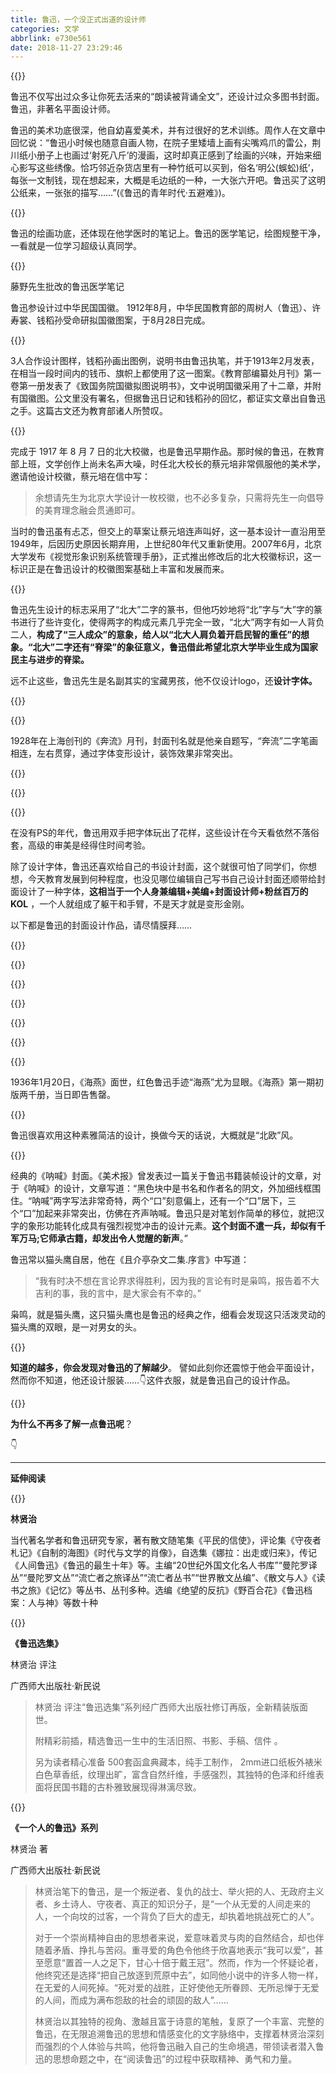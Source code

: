 ```yaml
---
title: 鲁迅，一个没正式出道的设计师
categories: 文学
abbrlink: e730e561
date: 2018-11-27 23:29:46
---
```

{{<img src="http://ian2.oss-cn-hangzhou.aliyuncs.com/2018-11-27-153028.jpg" alt="">}}

鲁迅不仅写出过众多让你死去活来的“朗读被背诵全文”，还设计过众多图书封面。鲁迅，非著名平面设计师。

鲁迅的美术功底很深，他自幼喜爱美术，并有过很好的艺术训练。周作人在文章中回忆说：“鲁迅小时候也随意自画人物，在院子里矮墙上画有尖嘴鸡爪的雷公，荆川纸小册子上也画过‘射死八斤’的漫画，这时却真正感到了绘画的兴味，开始来细心影写这些绣像。恰巧邻近杂货店里有一种竹纸可以买到，俗名‘明公(蜈蚣)纸’，每张一文制钱，现在想起来，大概是毛边纸的一种，一大张六开吧。鲁迅买了这明公纸来，一张张的描写……”(《鲁迅的青年时代·五避难》)。

{{<img src="http://ian2.oss-cn-hangzhou.aliyuncs.com/2018-11-27-153037.jpg" alt="">}}

鲁迅的绘画功底，还体现在他学医时的笔记上。鲁迅的医学笔记，绘图规整干净，一看就是一位学习超级认真同学。

{{<img src="http://ian2.oss-cn-hangzhou.aliyuncs.com/2018-11-27-153109.jpg" alt="">}}

藤野先生批改的鲁迅医学笔记

鲁迅参设计过中华民国国徽。 1912年8月，中华民国教育部的周树人（鲁迅）、许寿裳、钱稻孙受命研拟国徽图案，于8月28日完成。

{{<img src="http://ian2.oss-cn-hangzhou.aliyuncs.com/2018-11-27-153121.jpg" alt="">}}

3人合作设计图样，钱稻孙画出图例，说明书由鲁迅执笔，并于1913年2月发表，在相当一段时间内的钱币、旗帜上都使用了这一图案。《教育部编纂处月刊》第一卷第一册发表了《致国务院国徽拟图说明书》，文中说明国徽采用了十二章，并附有国徽图。公文里没有署名，但据鲁迅日记和钱稻孙的回忆，都证实文章出自鲁迅之手。这篇古文还为教育部诸人所赞叹。

{{<img src="http://ian2.oss-cn-hangzhou.aliyuncs.com/2018-11-27-153132.jpg" alt="">}}

完成于 1917 年 8 月 7 日的北大校徽，也是鲁迅早期作品。那时候的鲁迅，在教育部上班，文学创作上尚未名声大噪，时任北大校长的蔡元培非常佩服他的美术学，邀请他设计校徽，蔡元培在信中写：

> 余想请先生为北京大学设计一枚校徽，也不必多复杂，只需将先生一向倡导的美育理念融会贯通即可。

当时的鲁迅虽有忐忑，但交上的草案让蔡元培连声叫好，这一基本设计一直沿用至1949年，后因历史原因长期弃用，上世纪80年代又重新使用。2007年6月，北京大学发布《视觉形象识别系统管理手册》，正式推出修改后的北大校徽标识，这一标识正是在鲁迅设计的校徽图案基础上丰富和发展而来。

{{<img src="http://ian2.oss-cn-hangzhou.aliyuncs.com/2018-11-27-153144.jpg" alt="">}}

鲁迅先生设计的标志采用了“北大”二字的篆书，但他巧妙地将“北”字与“大”字的篆书进行了些许变化，使得两字的构成元素几乎完全一致，“北大”两字有如一人背负二人，**构成了“三人成众”的意象，给人以“北大人肩负着开启民智的重任”的想象。“北大”二字还有“脊梁”的象征意义，鲁迅借此希望北京大学毕业生成为国家民主与进步的脊梁。**

远不止这些，鲁迅先生是名副其实的宝藏男孩，他不仅设计logo，还**设计字体。**

{{<img src="http://ian2.oss-cn-hangzhou.aliyuncs.com/2018-11-27-153224.jpg" alt="">}}

{{<img src="http://ian2.oss-cn-hangzhou.aliyuncs.com/2018-11-27-153236.jpg" alt="">}}

1928年在上海创刊的《奔流》月刊，封面刊名就是他亲自题写，“奔流”二字笔画相连，左右贯穿，通过字体变形设计，装饰效果非常突出。

{{<img src="http://ian2.oss-cn-hangzhou.aliyuncs.com/2018-11-27-153246.jpg" alt="">}}

{{<img src="http://ian2.oss-cn-hangzhou.aliyuncs.com/2018-11-27-153256.jpg" alt="">}}

{{<img src="http://ian2.oss-cn-hangzhou.aliyuncs.com/2018-11-27-153305.jpg" alt="">}}

在没有PS的年代，鲁迅用双手把字体玩出了花样，这些设计在今天看依然不落俗套，高级的审美是经得住时间考验。

除了设计字体，鲁迅还喜欢给自己的书设计封面，这个就很可怕了同学们，你想想，今天教育发展到何种程度，也没见哪位编辑自己写书自己设计封面还顺带给封面设计了一种字体，**这相当于一个人身兼编辑+美编+封面设计师+粉丝百万的KOL** ，一个人就组成了躯干和手臂，不是天才就是变形金刚。

以下都是鲁迅的封面设计作品，请尽情膜拜……

{{<img src="http://ian2.oss-cn-hangzhou.aliyuncs.com/2018-11-27-153316.jpg" alt="">}}

{{<img src="http://ian2.oss-cn-hangzhou.aliyuncs.com/2018-11-27-153326.jpg" alt="">}}

{{<img src="http://ian2.oss-cn-hangzhou.aliyuncs.com/2018-11-27-153335.jpg" alt="">}}

{{<img src="http://ian2.oss-cn-hangzhou.aliyuncs.com/2018-11-27-153346.jpg" alt="">}}

{{<img src="http://ian2.oss-cn-hangzhou.aliyuncs.com/2018-11-27-153359.jpg" alt="">}}

{{<img src="http://ian2.oss-cn-hangzhou.aliyuncs.com/2018-11-27-153408.jpg" alt="">}}

{{<img src="http://ian2.oss-cn-hangzhou.aliyuncs.com/2018-11-27-153416.jpg" alt="">}}

1936年1月20日，《海燕》面世，红色鲁迅手迹“海燕”尤为显眼。《海燕》第一期初版两千册，当日即告售罄。

{{<img src="http://ian2.oss-cn-hangzhou.aliyuncs.com/2018-11-27-153429.jpg" alt="">}}

鲁迅很喜欢用这种素雅简洁的设计，换做今天的话说，大概就是“北欧”风。

{{<img src="http://ian2.oss-cn-hangzhou.aliyuncs.com/2018-11-27-153438.jpg" alt="">}}

经典的《呐喊》封面。《美术报》曾发表过一篇关于鲁迅书籍装帧设计的文章，对于《呐喊》的设计，文章写道：“黑色块中是书名和作者名的阴文，外加细线框围住。“呐喊”两字写法非常奇特，两个“口”刻意偏上，还有一个“口”居下，三个“口”加起来非常突出，仿佛在齐声呐喊。鲁迅只是对笔划作简单的移位，就把汉字的象形功能转化成具有强烈视觉冲击的设计元素。**这个封面不遣一兵，却似有千军万马;它师承古籍，却发出令人觉醒的新声**。”

鲁迅常以猫头鹰自居，他在《且介亭杂文二集.序言》中写道：

> “我有时决不想在言论界求得胜利，因为我的言论有时是枭鸣，报告着不大吉利的事，我的言中，是大家会有不幸的。”

枭鸣，就是猫头鹰，这只猫头鹰也是鲁迅的经典之作，细看会发现这只活泼灵动的猫头鹰的双眼，是一对男女的头。

{{<img src="http://ian2.oss-cn-hangzhou.aliyuncs.com/2018-11-27-153455.jpg" alt="">}}

**知道的越多，你会发现对鲁迅的了解越少**。 譬如此刻你还震惊于他会平面设计，然而你不知道，他还设计服装……👇这件衣服，就是鲁迅自己的设计作品。

{{<img src="http://ian2.oss-cn-hangzhou.aliyuncs.com/2018-11-27-153519.jpg" alt="">}}

**为什么不再多了解一点鲁迅呢**？

👇

---

**延伸阅读**

{{<img src="http://ian2.oss-cn-hangzhou.aliyuncs.com/2018-11-27-153538.jpg" alt="">}}

**林贤治**

当代著名学者和鲁迅研究专家，著有散文随笔集《平民的信使》，评论集《守夜者札记》《自制的海图》《时代与文学的肖像》，自选集《娜拉：出走或归来》，传记《人间鲁迅》《鲁迅的最生十年》等。主编“20世纪外国文化名人书库”“曼陀罗译丛”“曼陀罗文丛”“流亡者之旅译丛”“流亡者丛书”“世界散文丛编”、《散文与人》《读书之旅》《记忆》等丛书、丛刊多种。选编《绝望的反抗》《野百合花》《鲁迅档案：人与神》等数十种

{{<img src="http://ian2.oss-cn-hangzhou.aliyuncs.com/2018-11-27-153556.jpg" alt="">}}

**《鲁迅选集》**

林贤治 评注

广西师大出版社·新民说

> 林贤治 评注“鲁迅选集”系列经广西师大出版社修订再版，全新精装版面世。
>
> 附精彩前插，精选鲁迅一生中的生活旧照、书影、手稿、信件 。
>
> 另为读者精心准备 500套函盒典藏本，纯手工制作， 2mm进口纸板外裱米白色草香纸，纹理出旷，富含自然纤维，手感强烈，其独特的色泽和纤维表面将民国书籍的古朴雅致展现得淋漓尽致。

{{<img src="http://ian2.oss-cn-hangzhou.aliyuncs.com/2018-11-27-153611.jpg" alt="">}}

**《一个人的鲁迅》系列**

林贤治 著

广西师大出版社·新民说

> 林贤治笔下的鲁迅，是一个叛逆者、复仇的战士、举火把的人、无政府主义者、乡土诗人、守夜者、真正的知识分子，是“一个从无爱的人间走来的人，一个向坟的过客，一个背负了巨大的虚无，却执着地挑战死亡的人”。
>
> 对于一个崇尚精神自由的思想者来说，爱意味着灵与肉的自然结合，却也伴随着矛盾、挣扎与苦闷。重寻爱的角色令他终于欣喜地表示“我可以爱”，甚至愿意“置首一人之足下，甘心十倍于戴王冠”。然而，作为一个怀疑论者，他终究还是选择“把自己放逐到荒原中去”，如同他小说中的许多人物一样，在无爱的人间死掉。“死对爱的战胜，正好使他无所眷顾、无所忌惮于无爱的人间，而成为满布怨敌的社会的顽固的敌人”……
>
> 林贤治以其独特的视角、激越且富于诗意的笔触，复原了一个丰富、完整的鲁迅，在无限追溯鲁迅的思想和情感变化的文字脉络中，支撑着林贤治深刻而强烈的个人体验与共鸣，他将鲁迅融入自己的生命境遇，带领读者潜入鲁迅的思想命题之中，在“阅读鲁迅”的过程中获取精神、勇气和力量。